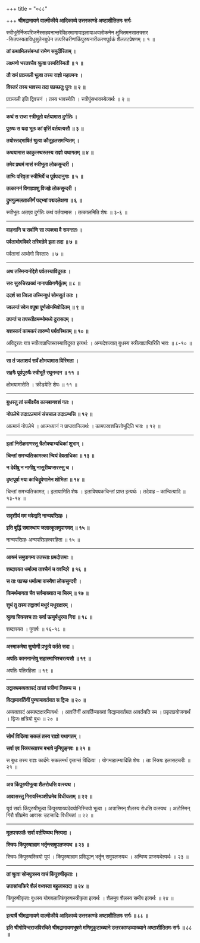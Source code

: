 +++
title = "०८८"

+++
**श्रीमद्रामायणे वाल्मीकीये आदिकाव्ये उत्तरकाण्डे अष्टाशीतितमः सर्गः**

स्त्रीभूतैर्निजपरिजनैस्सहवनान्तरेविहरमाणायाइलायाअवलोकनेन क्षुभितमनसातत्रसर -सितपस्यताविधुसुतेनबुधेन तत्परिचरीणांकिंपुरुषनारीकरणपूर्वकं शैलतटप्रेषणम् ॥ १ ॥

**तां कथामिलसंबन्धां रामेण समुदीरिताम् ।**

**लक्ष्मणो भरतश्चैव श्रुत्वा परमविस्मितौ ॥ १ ॥**

**तौ रामं प्राञ्जली भूत्वा तस्य राज्ञो महात्मनः ।**

**विस्तरं तस्य भावस्य तदा पप्रच्छतुः पुनः ॥ २ ॥**

प्राञ्जली इति द्विवचनं । तस्य भावस्येति । स्त्रीपुंसभावस्येत्यर्थः ॥ २ ॥

****

**कथं स राजा स्त्रीभूतो वर्तयामास दुर्गतिः ।**

**पुरुषः स यदा भूतः कां वृत्तिं वर्तयत्यसौ ॥ ३ ॥**

**तयोस्तद्भाषितं श्रुत्वा कौतूहलसमन्वितम् ।**

**कथयामास काकुत्स्थस्तस्य राज्ञो यथागतम् ॥ ४ ॥**

**तमेव प्रथमं मासं स्त्रीभूता लोकसुन्दरी ।**

**ताभिः परिवृता स्त्रीभिर्ये च पूर्वपदानुगाः ॥ ५ ॥**

**तत्काननं विगाह्माशु विजह्रे लोकसुन्दरी ।**

**द्रुमगुल्मलताकीर्णं पद्भ्यां पद्मदलेक्षणा ॥ ६ ॥**

स्त्रीभूतः अतएव दुर्गतिः कथं वर्तयामास । तत्कालमिति शेषः ॥ ३-६ ॥

****

**वाहनानि च सर्वाणि सा त्यक्त्वा वै समन्ततः ।**

**पर्वताभोगविवरे तस्मिन्रेमे इला तदा ॥ ७ ॥**

पर्वतानां आभोगो विस्तारः ॥ ७ ॥

****

**अथ तस्मिन्वनोद्देशे पर्वतस्याविदूरतः ।**

**सरः सुरुचिरप्रख्यं नानापक्षिगणैर्युतम् ॥ ८ ॥**

**ददर्श सा त्विला तस्मिन्बुधं सोमसुतं ततः ।**

**ज्वलन्तं स्वेन वपुषा पूर्णसोममिवोदितम् ॥ ९ ॥**

**तपन्तं च तपस्तीव्रमम्भोमध्ये दुरासदम् ।**

**यशस्करं कामकरं तारुण्ये पर्यवस्थितम् ॥ १० ॥**

अविदूरतः यत्र स्त्रीत्वप्राप्तिस्तस्याविदूरत इत्यर्थः । अन्यदेशत्वात् बुधस्य स्त्रीत्वाप्राप्तिरिति भावः ॥ ८-१० ॥

****

**सा तं जलाशयं सर्वं क्षोभयामास विस्मिता ।**

**सहगैः पूर्वपुरुषैः स्त्रीभूतै रघुनन्दन ॥ ११ ॥**

क्षोभयामासेति । क्रीडयेति शेषः ॥ ११ ॥

****

**बुधस्तु तां समीक्ष्यैव कामबाणवशं गतः ।**

**नोपलेभे तदाऽऽत्मानं संचचाल तदाऽम्भसि ॥ १२ ॥**

आत्मानं नोपलेभे । आत्मध्यानं न प्राप्तवानित्यर्थः । कामपरवशचित्तोभूदिति भावः ॥ १२ ॥

****

**इलां निरीक्षमाणस्तु त्रैलोक्याभ्यधिकां शुभाम् ।**

**चिन्तां समभ्यतिक्रामत्का न्वियं देवताधिका ॥ १३ ॥**

**न देवीषु न नागीषु नासुरीष्वप्सरस्सु च ।**

**दृष्टपूर्वा मया काचिद्रूपेणानेन शोभिता ॥ १४ ॥**

चिन्तां समभ्यतिक्रामत् । इलायामिति शेषः । इलाविषयकचिन्तां प्राप्त इत्यर्थः । तदेवाह – कान्वित्यादि ॥ १३-१४ ॥

****

**सदृशीयं मम भवेद्यदि नान्यपरिग्रहः ।**

**इति बुद्धिं समास्थाय जलात्कूलमुपागमत् ॥ १५ ॥**

नान्यपरिग्रहः अन्यपरिग्रहत्वरहिता ॥ १५ ॥

****

**आश्रमं समुपागम्य ततस्ताः प्रमदोत्तमाः ।**

**शब्दापयत धर्मात्मा ताश्चैनं च ववन्दिरे ॥ १६ ॥**

**स ताः पप्रच्छ धर्मात्मा कस्यैषा लोकसुन्दरी ।**

**किमर्थमागता चैव सर्वमाख्यात मा चिरम् ॥ १७ ॥**

**शुभं तु तस्य तद्वाक्यं मधुरं मधुराक्षरम् ।**

**श्रुत्वा स्त्रियश्च ताः सर्वा ऊचुर्मधुरया गिरा ॥ १८ ॥**

शब्दापयत । पुगार्षः ॥ १६-१८ ॥

****

**अस्माकमेषा सुश्रोणी प्रभुत्वे वर्तते सदा ।**

**अपतिः काननान्तेषु सहास्माभिश्चरत्यसौ ॥ १९ ॥**

अपतिः पतिरहिता ॥ १९ ॥

****

**तद्वाक्यमव्यक्तपदं तासां स्त्रीणां निशम्य च ।**

**विद्यामावर्तिनीं पुण्यामावर्तयत स द्विजः ॥ २० ॥**

अव्यक्तपदं अस्पष्टाक्षरमित्यर्थः । आवर्तिनीं आवर्तिन्याख्यां विद्यामावर्तयत आवर्तयति स्म । प्रकृतप्रयोजनार्थं । द्विजः क्षत्रियो बुधः ॥ २० ॥

****

**सोर्थं विदित्वा सकलं तस्य राज्ञो यथागतम् ।**

**सर्वा एव स्त्रियस्ताश्च बभाषे मुनिपुङ्गवः ॥ २१ ॥**

स बुधः तस्य राज्ञः कार्दमेः सकलमर्थं वृत्तान्तं विदित्वा । योगमाहात्म्यादिति शेषः । ताः स्त्रियः इलासहचरीः ॥ २१ ॥

****

**अत्र किंपुरुषीभूत्वा शैलरोधसि वत्स्यथ ।**

**आवासस्तु गिरावस्मिञ्शीघ्रमेव विधीयताम् ॥ २२ ॥**

यूयं सर्वाः किंपुरुषीभूत्वा किंपुरुषाख्यदेवयोनिस्त्रियो भूत्वा । अत्रास्मिन् शैलस्य रोधसि वत्स्यथ । अतोस्मिन् गिरौ शीघ्रमेव आवासः उटजादिः विधीयतां ॥ २२ ॥

****

**मूलपत्रफलैः सर्वा वर्तयिष्यथ नित्यदा ।**

**स्त्रियः किंपुरुषान्नाम भर्तृन्त्समुपलप्स्यथ ॥ २३ ॥**

स्त्रियः किंपुरुषस्त्रियो यूयं । किंपुरुषान्नाम प्रसिद्धान् भर्तॄन् समुपलप्स्यथ । अन्विष्य प्राप्स्यथेत्यर्थः ॥ २३ ॥

****

**तां श्रुत्वा सोमपुत्रस्य वाचं किंपुरुषीकृताः ।**

**उपासांचक्रिरे शैलं वध्वस्ता बहुलास्तदा ॥ २४ ॥**

किंपुरुषीकृताः बुधस्य योगबलात्किंपुरुषस्त्रीकृता इत्यर्थः । शैलमुप शैलस्य समीप इत्यर्थः ॥ २४ ॥

****

**इत्यार्षे श्रीमद्रामायणे वाल्मीकीये आदिकाव्ये उत्तरकाण्डे अष्टाशीतितमः सर्गः ॥ ८८ ॥**

**इति श्रीगोविन्दराजविरचिते श्रीमद्रामायणभूषणे मणिमुकुटाख्याने उत्तरकाण्डव्याख्याने अष्टाशीतितमः सर्गः ॥ ८८ ॥**
